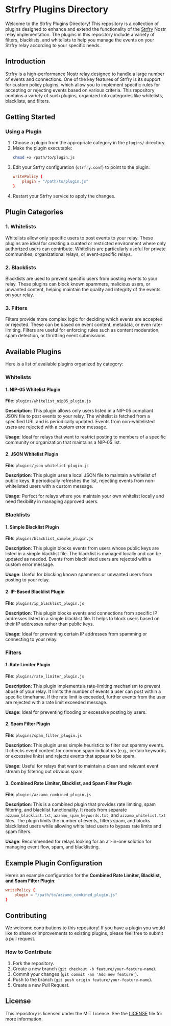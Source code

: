 # Strfry Plugins Directory

Welcome to the Strfry Plugins Directory! This repository is a collection of plugins designed to enhance and extend the functionality of the [Strfry](https://github.com/hoytech/strfry) Nostr relay implementation. The plugins in this repository include a variety of filters, blacklists, and whitelists to help you manage the events on your Strfry relay according to your specific needs.

## Introduction

Strfry is a high-performance Nostr relay designed to handle a large number of events and connections. One of the key features of Strfry is its support for custom policy plugins, which allow you to implement specific rules for accepting or rejecting events based on various criteria. This repository contains a variety of such plugins, organized into categories like whitelists, blacklists, and filters.

## Getting Started

### Using a Plugin

1. Choose a plugin from the appropriate category in the `plugins/` directory.
2. Make the plugin executable:
   ```bash
   chmod +x /path/to/plugin.js
   ```
3. Edit your Strfry configuration (`strfry.conf`) to point to the plugin:
   ```toml
   writePolicy {
       plugin = "/path/to/plugin.js"
   }
   ```
4. Restart your Strfry service to apply the changes.

## Plugin Categories

### 1. Whitelists

Whitelists allow only specific users to post events to your relay. These plugins are ideal for creating a curated or restricted environment where only authorized users can contribute. Whitelists are particularly useful for private communities, organizational relays, or event-specific relays.

### 2. Blacklists

Blacklists are used to prevent specific users from posting events to your relay. These plugins can block known spammers, malicious users, or unwanted content, helping maintain the quality and integrity of the events on your relay.

### 3. Filters

Filters provide more complex logic for deciding which events are accepted or rejected. These can be based on event content, metadata, or even rate-limiting. Filters are useful for enforcing rules such as content moderation, spam detection, or throttling event submissions.

## Available Plugins

Here is a list of available plugins organized by category:

### Whitelists

#### 1. NIP-05 Whitelist Plugin

**File**: `plugins/whitelist_nip05_plugin.js`

**Description**: This plugin allows only users listed in a NIP-05 compliant JSON file to post events to your relay. The whitelist is fetched from a specified URL and is periodically updated. Events from non-whitelisted users are rejected with a custom error message.

**Usage**: Ideal for relays that want to restrict posting to members of a specific community or organization that maintains a NIP-05 list.

#### 2. JSON Whitelist Plugin

**File**: `plugins/json-whitelist-plugin.js`

**Description**: This plugin uses a local JSON file to maintain a whitelist of public keys. It periodically refreshes the list, rejecting events from non-whitelisted users with a custom message.

**Usage**: Perfect for relays where you maintain your own whitelist locally and need flexibility in managing approved users.

### Blacklists

#### 1. Simple Blacklist Plugin

**File**: `plugins/blacklist_simple_plugin.js`

**Description**: This plugin blocks events from users whose public keys are listed in a simple blacklist file. The blacklist is managed locally and can be updated as needed. Events from blacklisted users are rejected with a custom error message.

**Usage**: Useful for blocking known spammers or unwanted users from posting to your relay.

#### 2. IP-Based Blacklist Plugin

**File**: `plugins/ip_blacklist_plugin.js`

**Description**: This plugin blocks events and connections from specific IP addresses listed in a simple blacklist file. It helps to block users based on their IP addresses rather than public keys.

**Usage**: Ideal for preventing certain IP addresses from spamming or connecting to your relay.

### Filters

#### 1. Rate Limiter Plugin

**File**: `plugins/rate_limiter_plugin.js`

**Description**: This plugin implements a rate-limiting mechanism to prevent abuse of your relay. It limits the number of events a user can post within a specific timeframe. If the rate limit is exceeded, further events from the user are rejected with a rate limit exceeded message.

**Usage**: Ideal for preventing flooding or excessive posting by users.

#### 2. Spam Filter Plugin

**File**: `plugins/spam_filter_plugin.js`

**Description**: This plugin uses simple heuristics to filter out spammy events. It checks event content for common spam indicators (e.g., certain keywords or excessive links) and rejects events that appear to be spam.

**Usage**: Useful for relays that want to maintain a clean and relevant event stream by filtering out obvious spam.

#### 3. Combined Rate Limiter, Blacklist, and Spam Filter Plugin

**File**: `plugins/azzamo_combined_plugin.js`

**Description**: This is a combined plugin that provides rate limiting, spam filtering, and blacklist functionality. It reads from separate `azzamo_blacklist.txt`, `azzamo_spam_keywords.txt`, and `azzamo_whitelist.txt` files. The plugin limits the number of events, filters spam, and blocks blacklisted users while allowing whitelisted users to bypass rate limits and spam filters.

**Usage**: Recommended for relays looking for an all-in-one solution for managing event flow, spam, and blacklisting.


## Example Plugin Configuration

Here’s an example configuration for the **Combined Rate Limiter, Blacklist, and Spam Filter Plugin**:

```toml
writePolicy {
    plugin = "/path/to/azzamo_combined_plugin.js"
}
```
## Contributing

We welcome contributions to this repository! If you have a plugin you would like to share or improvements to existing plugins, please feel free to submit a pull request.

### How to Contribute

1. Fork the repository.
2. Create a new branch (`git checkout -b feature/your-feature-name`).
3. Commit your changes (`git commit -am 'Add new feature'`).
4. Push to the branch (`git push origin feature/your-feature-name`).
5. Create a new Pull Request.

## License

This repository is licensed under the MIT License. See the [LICENSE](LICENSE) file for more information.
```
